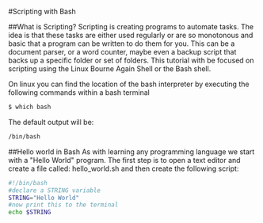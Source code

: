 #Scripting with Bash

##What is Scripting?
Scripting is creating programs to automate tasks. The idea is that these tasks are either used regularly or are so monotonous and basic that a program can be written to do them for you. This can be a document parser, or a word counter, maybe even a backup script that backs up a specific folder or set of folders. This tutorial with be focused on scripting using the Linux Bourne Again Shell or the Bash shell.

On linux you can find the location of the bash interpreter by executing the following commands within a bash terminal
```Bash
$ which bash
```
The default output will be:
```Bash
/bin/bash
```

##Hello world in Bash
As with learning any programming language we start with a "Hello World" program. The first step is to open a text editor and create a file called: hello_world.sh and then create the following script:

```Bash
#!/bin/bash
#declare a STRING variable
STRING="Hello World"
#now print this to the terminal
echo $STRING
```

